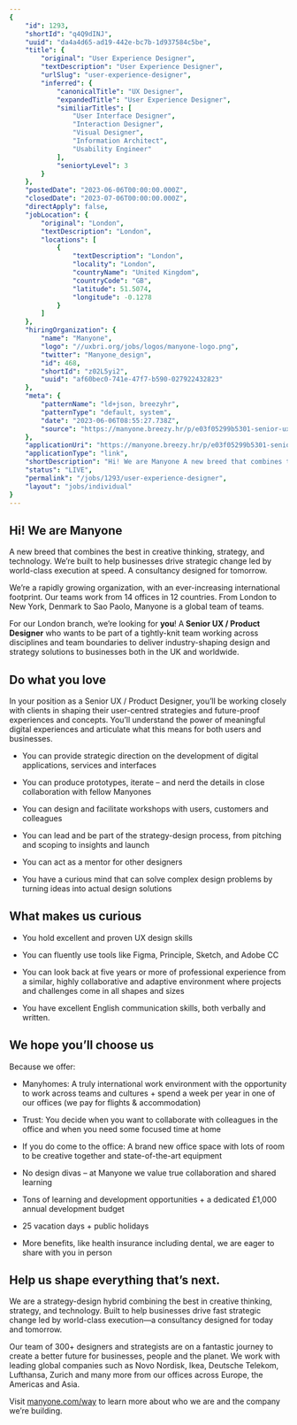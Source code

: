 ```yaml
---
{
	"id": 1293,
	"shortId": "q4Q9dINJ",
	"uuid": "da4a4d65-ad19-442e-bc7b-1d937584c5be",
	"title": {
		"original": "User Experience Designer",
		"textDescription": "User Experience Designer",
		"urlSlug": "user-experience-designer",
		"inferred": {
			"canonicalTitle": "UX Designer",
			"expandedTitle": "User Experience Designer",
			"similiarTitles": [
				"User Interface Designer",
				"Interaction Designer",
				"Visual Designer",
				"Information Architect",
				"Usability Engineer"
			],
			"seniortyLevel": 3
		}
	},
	"postedDate": "2023-06-06T00:00:00.000Z",
	"closedDate": "2023-07-06T00:00:00.000Z",
	"directApply": false,
	"jobLocation": {
		"original": "London",
		"textDescription": "London",
		"locations": [
			{
				"textDescription": "London",
				"locality": "London",
				"countryName": "United Kingdom",
				"countryCode": "GB",
				"latitude": 51.5074,
				"longitude": -0.1278
			}
		]
	},
	"hiringOrganization": {
		"name": "Manyone",
		"logo": "//uxbri.org/jobs/logos/manyone-logo.png",
		"twitter": "Manyone_design",
		"id": 468,
		"shortId": "z02L5yi2",
		"uuid": "af60bec0-741e-47f7-b590-027922432823"
	},
	"meta": {
		"patternName": "ld+json, breezyhr",
		"patternType": "default, system",
		"date": "2023-06-06T08:55:27.738Z",
		"source": "https://manyone.breezy.hr/p/e03f05299b5301-senior-ux-product-designer?source=indeed&ittk=OJIYXQLNFT"
	},
	"applicationUri": "https://manyone.breezy.hr/p/e03f05299b5301-senior-ux-product-designer/apply",
	"applicationType": "link",
	"shortDescription": "Hi! We are Manyone A new breed that combines the best in creative thinking, strategy, and technology. We’re’ built to help businesses drive strategic change led by world-class- execution at speed. A",
	"status": "LIVE",
	"permalink": "/jobs/1293/user-experience-designer",
	"layout": "jobs/individual"
}
---
```

<h2>Hi! We are Manyone</h2><p>A new breed that combines the best in creative thinking, strategy, and technology. We’re built to help businesses drive strategic change led by world-class execution at speed. A consultancy designed for tomorrow.</p><p>We’re a rapidly growing organization, with an ever-increasing international footprint. Our teams work from 14 offices in 12 countries. From London to New York, Denmark to Sao Paolo, Manyone is a global team of teams.</p><p>For our London branch, we’re looking for <strong>you</strong>! A<strong> Senior UX / Product Designer</strong> who wants to be part of a tightly-knit team working across disciplines and team boundaries to deliver industry-shaping design and strategy solutions to businesses both in the UK and worldwide.</p><h2>Do what you love</h2><p>In your position as a Senior UX / Product Designer, you’ll be working closely with clients in shaping their user-centred strategies and future-proof experiences and concepts. You’ll understand the power of meaningful digital experiences and articulate what this means for both users and businesses.</p><ul><li><p>You can provide strategic direction on the development of digital applications, services and interfaces</p></li><li><p>You can produce prototypes, iterate – and nerd the details in close collaboration with fellow Manyones</p></li><li><p>You can design and facilitate workshops with users, customers and colleagues</p></li><li><p>You can lead and be part of the strategy-design process, from pitching and scoping to insights and launch</p></li><li><p>You can act as a mentor for other designers</p></li><li><p>You have a curious mind that can solve complex design problems by turning ideas into actual design solutions</p></li></ul><h2>What makes us curious<br></h2><ul><li><p>You hold excellent and proven UX design skills</p></li><li><p>You can fluently use tools like Figma, Principle, Sketch, and Adobe CC</p></li><li><p>You can look back at five years or more of professional experience from a similar, highly collaborative and adaptive environment where projects and challenges come in all shapes and sizes</p></li><li><p>You have excellent English communication skills, both verbally and written.</p></li></ul><h2>We hope you’ll choose us</h2><p>Because we offer:</p><ul><li><p>Manyhomes: A truly international work environment with the opportunity to work across teams and cultures + spend a week per year in one of our offices (we pay for flights &amp; accommodation)</p></li><li><p>Trust: You decide when you want to collaborate with colleagues in the office and when you need some focused time at home</p></li><li><p>If you do come to the office: A brand new office space with lots of room to be creative together and state-of-the-art equipment</p></li><li><p>No design divas – at Manyone we value true collaboration and shared learning</p></li><li><p>Tons of learning and development opportunities + a dedicated £1,000 annual development budget</p></li><li><p>25 vacation days + public holidays</p></li><li><p>More benefits, like health insurance including dental, we are eager to share with you in person</p></li></ul><h2><strong>Help us shape everything that’s next.</strong></h2><p>We are a strategy-design hybrid combining the best in creative thinking, strategy, and technology. Built to help businesses drive fast strategic change led by world-class execution—a consultancy designed for today and tomorrow.</p><p>Our team of 300+ designers and strategists are on a fantastic journey to create a better future for businesses, people and the planet. We work with leading global companies such as Novo Nordisk, Ikea, Deutsche Telekom, Lufthansa, Zurich and many more from our offices across Europe, the Americas and Asia.</p><p>Visit <a target="_blank" rel="noopener noreferrer nofollow" href="https://manyone.com/way">manyone.com/way</a> to learn more about who we are and the company we’re building.<br></p>
